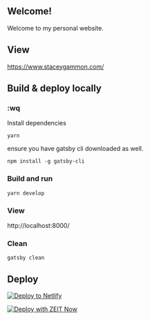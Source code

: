 ## Welcome!

Welcome to my personal website.

## View

https://www.staceygammon.com/

## Build & deploy locally

### :wq
Install dependencies

```
yarn
```

ensure you have gatsby cli downloaded as well.

```
npm install -g gatsby-cli
```

### Build and run

```
yarn develop
```

### View

http://localhost:8000/

### Clean

```
gatsby clean
```

## Deploy

[![Deploy to Netlify](https://www.netlify.com/img/deploy/button.svg)](https://app.netlify.com/start/deploy?repository=https://github.com/stacey-gammon/stacey-gammon)

[![Deploy with ZEIT Now](https://zeit.co/button)](https://zeit.co/import/project?template=https://github.com/stacey-gammon/stacey-gammon)
